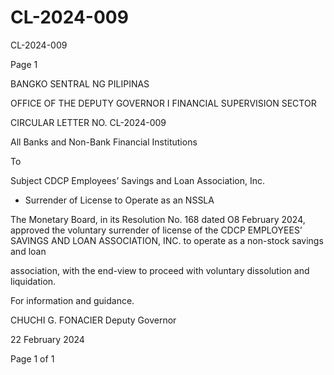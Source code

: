 # CL-2024-009

CL-2024-009

Page 1

BANGKO SENTRAL NG PILIPINAS

OFFICE OF THE DEPUTY GOVERNOR I FINANCIAL SUPERVISION SECTOR

CIRCULAR LETTER NO. CL-2024-009

All Banks and Non-Bank Financial Institutions

To

Subject CDCP Employees’ Savings and Loan Association, Inc.

- Surrender of License to Operate as an NSSLA

The Monetary Board, in its Resolution No. 168 dated O8 February 2024, approved the voluntary surrender of license of the CDCP EMPLOYEES’ SAVINGS AND LOAN ASSOCIATION, INC. to operate as a non-stock savings and loan

association, with the end-view to proceed with voluntary dissolution and liquidation.

For information and guidance.

 CHUCHI G. FONACIER Deputy Governor

22 February 2024

Page 1 of 1